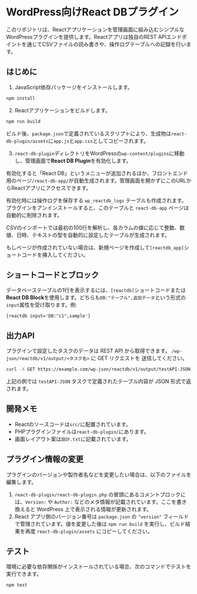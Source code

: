 # WordPress向けReact DBプラグイン

このリポジトリは、Reactアプリケーションを管理画面に組み込むシンプルなWordPressプラグインを提供します。Reactアプリは独自のREST APIエンドポイントを通じてCSVファイルの読み書きや、操作ログテーブルへの記録を行います。

## はじめに

1. JavaScript依存パッケージをインストールします。

```bash
npm install
```

2. Reactアプリケーションをビルドします。

```bash
npm run build
```

ビルド後、`package.json`で定義されているスクリプトにより、生成物は`react-db-plugin/assets`に`app.js`と`app.css`としてコピーされます。

3. `react-db-plugin`ディレクトリをWordPressの`wp-content/plugins`に移動し、管理画面で**React DB Plugin**を有効化します。

有効化すると「React DB」というメニューが追加されるほか、フロントエンド用のページ`/react-db-app/`が自動生成されます。管理画面を開かずにこのURLからReactアプリにアクセスできます。

有効化時には操作ログを保存する `wp_reactdb_logs` テーブルも作成されます。プラグインをアンインストールすると、このテーブルと `react-db-app` ページは自動的に削除されます。

CSVのインポートでは最初の100行を解析し、各カラムの値に応じて整数、数値、日時、テキストの型を自動的に設定したテーブルが生成されます。

もしページが作成されていない場合は、新規ページを作成して`[reactdb_app]`ショートコードを挿入してください。

## ショートコードとブロック

データベーステーブルの1行を表示するには、`[reactdb]`ショートコードまたは**React DB Block**を使用します。どちらも`DB:"テーブル",追加データ`という形式の`input`属性を受け取ります。例:

```wordpress
[reactdb input='DB:"c1",sample']
```

## 出力API

プラグインで設定したタスクのデータは REST API から取得できます。
`/wp-json/reactdb/v1/output/<タスク名>` に GET リクエストを
送信してください。

```bash
curl -X GET https://example.com/wp-json/reactdb/v1/output/testAPI-JSON
```

上記の例では `testAPI-JSON` タスクで定義されたテーブル内容が
JSON 形式で返されます。

## 開発メモ

- Reactのソースコードは`src/`に配置されています。
- PHPプラグインファイルは`react-db-plugin/`にあります。
- 画面レイアウト案は`設計.txt`に記載されています。

## プラグイン情報の変更

プラグインのバージョンや製作者名などを変更したい場合は、以下のファイルを編集します。

1. `react-db-plugin/react-db-plugin.php` の冒頭にあるコメントブロックには、`Version:` や `Author:` などのメタ情報が記載されています。ここを書き換えると WordPress 上で表示される情報が更新されます。
2. React アプリ側のバージョン番号は `package.json` の `"version"` フィールドで管理されています。値を変更した後は `npm run build` を実行し、ビルド結果を再度 `react-db-plugin/assets` にコピーしてください。

## テスト

環境に必要な依存関係がインストールされている場合、次のコマンドでテストを実行できます。

```bash
npm test
```
